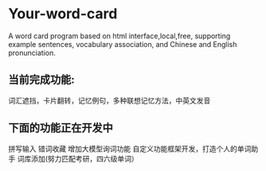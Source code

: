 # Your-word-card
A word card program based on html interface,local,free, supporting example sentences, vocabulary association, and Chinese and English pronunciation.
## 当前完成功能:
词汇遮挡，卡片翻转，记忆例句，多种联想记忆方法，中英文发音
## 下面的功能正在开发中
拼写输入
错词收藏
增加大模型询词功能
自定义功能框架开发，打造个人的单词助手
词库添加(努力匹配考研，四六级单词）



